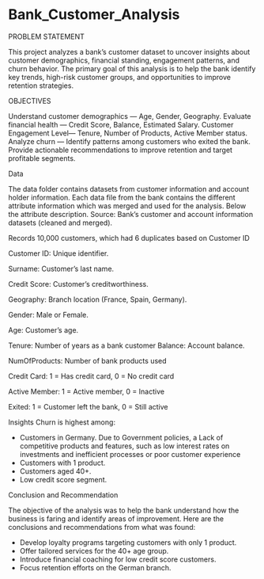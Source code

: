 # Bank_Customer_Analysis
PROBLEM STATEMENT

This project analyzes a bank’s customer dataset to uncover insights about customer demographics, financial standing, engagement patterns, and churn behavior. The primary goal of this analysis is to help the bank identify key trends, high-risk customer groups, and opportunities to improve retention strategies.

OBJECTIVES

Understand customer demographics — Age, Gender, Geography.
Evaluate financial health — Credit Score, Balance, Estimated Salary.
Customer Engagement Level— Tenure, Number of Products, Active Member status.
Analyze churn — Identify patterns among customers who exited the bank.
Provide actionable recommendations to improve retention and target profitable segments.

Data

The data folder contains datasets from customer information and account holder information. Each data file from the bank contains the different attribute information which was merged and used for the analysis. Below the attribute description.
Source: Bank’s customer and account information datasets (cleaned and merged).

Records 10,000 customers, which had 6 duplicates based on Customer ID

Customer ID:  Unique identifier.

Surname:  Customer’s last name.

Credit Score: Customer’s creditworthiness.

Geography: Branch location (France, Spain, Germany).

Gender: Male or Female.

Age: Customer’s age.

Tenure:  Number of years as a bank customer Balance:  Account balance.

NumOfProducts:  Number of bank products used

Credit Card: 1 = Has credit card, 0 = No credit card

Active Member: 1 = Active member, 0 = Inactive

Exited: 1 = Customer left the bank, 0 = Still active

Insights
Churn is highest among:
- Customers in Germany. Due to Government policies, a Lack of    competitive products and features, such as low interest rates on investments and inefficient processes or poor customer experience
- Customers with 1 product.
- Customers aged 40+.
- Low credit score segment.

Conclusion and Recommendation

The objective of the analysis was to help the bank understand how the business is faring and identify areas of improvement. Here are the conclusions and recommendations from what was found:
- Develop loyalty programs targeting customers with only 1 product.
- Offer tailored services for the 40+ age group.
- Introduce financial coaching for low credit score customers.
- Focus retention efforts on the German branch.


